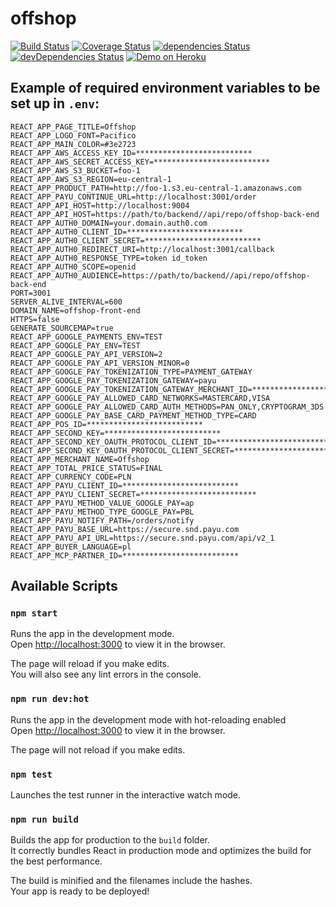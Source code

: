 # offshop

[![Build Status](https://travis-ci.org/PHPiotr/offshop.svg?branch=master)](https://travis-ci.org/PHPiotr/offshop)
[![Coverage Status](https://coveralls.io/repos/github/PHPiotr/offshop/badge.svg?branch=master)](https://coveralls.io/github/PHPiotr/offshop?branch=master)
[![dependencies Status](https://david-dm.org/phpiotr/offshop/status.svg)](https://david-dm.org/phpiotr/offshop)
[![devDependencies Status](https://david-dm.org/phpiotr/offshop/dev-status.svg)](https://david-dm.org/phpiotr/offshop?type=dev)
[![Demo on Heroku](https://img.shields.io/badge/demo-heroku-brightgreen.svg?style=flat-rounded)](https://offshop-front-end.herokuapp.com)

## Example of required environment variables to be set up in `.env`:

```$javascript
REACT_APP_PAGE_TITLE=Offshop
REACT_APP_LOGO_FONT=Pacifico
REACT_APP_MAIN_COLOR=#3e2723
REACT_APP_AWS_ACCESS_KEY_ID=**************************
REACT_APP_AWS_SECRET_ACCESS_KEY=**************************
REACT_APP_AWS_S3_BUCKET=foo-1
REACT_APP_AWS_S3_REGION=eu-central-1
REACT_APP_PRODUCT_PATH=http://foo-1.s3.eu-central-1.amazonaws.com
REACT_APP_PAYU_CONTINUE_URL=http://localhost:3001/order
REACT_APP_API_HOST=http://localhost:9004
REACT_APP_API_HOST=https://path/to/backend//api/repo/offshop-back-end
REACT_APP_AUTH0_DOMAIN=your.domain.auth0.com
REACT_APP_AUTH0_CLIENT_ID=**************************
REACT_APP_AUTH0_CLIENT_SECRET=**************************
REACT_APP_AUTH0_REDIRECT_URI=http://localhost:3001/callback
REACT_APP_AUTH0_RESPONSE_TYPE=token id_token
REACT_APP_AUTH0_SCOPE=openid
REACT_APP_AUTH0_AUDIENCE=https://path/to/backend//api/repo/offshop-back-end
PORT=3001
SERVER_ALIVE_INTERVAL=600
DOMAIN_NAME=offshop-front-end
HTTPS=false
GENERATE_SOURCEMAP=true
REACT_APP_GOOGLE_PAYMENTS_ENV=TEST
REACT_APP_GOOGLE_PAY_ENV=TEST
REACT_APP_GOOGLE_PAY_API_VERSION=2
REACT_APP_GOOGLE_PAY_API_VERSION_MINOR=0
REACT_APP_GOOGLE_PAY_TOKENIZATION_TYPE=PAYMENT_GATEWAY
REACT_APP_GOOGLE_PAY_TOKENIZATION_GATEWAY=payu
REACT_APP_GOOGLE_PAY_TOKENIZATION_GATEWAY_MERCHANT_ID=**************************
REACT_APP_GOOGLE_PAY_ALLOWED_CARD_NETWORKS=MASTERCARD,VISA
REACT_APP_GOOGLE_PAY_ALLOWED_CARD_AUTH_METHODS=PAN_ONLY,CRYPTOGRAM_3DS
REACT_APP_GOOGLE_PAY_BASE_CARD_PAYMENT_METHOD_TYPE=CARD
REACT_APP_POS_ID=**************************
REACT_APP_SECOND_KEY=**************************
REACT_APP_SECOND_KEY_OAUTH_PROTOCOL_CLIENT_ID=**************************
REACT_APP_SECOND_KEY_OAUTH_PROTOCOL_CLIENT_SECRET=**************************
REACT_APP_MERCHANT_NAME=Offshop
REACT_APP_TOTAL_PRICE_STATUS=FINAL
REACT_APP_CURRENCY_CODE=PLN
REACT_APP_PAYU_CLIENT_ID=**************************
REACT_APP_PAYU_CLIENT_SECRET=**************************
REACT_APP_PAYU_METHOD_VALUE_GOOGLE_PAY=ap
REACT_APP_PAYU_METHOD_TYPE_GOOGLE_PAY=PBL
REACT_APP_PAYU_NOTIFY_PATH=/orders/notify
REACT_APP_PAYU_BASE_URL=https://secure.snd.payu.com
REACT_APP_PAYU_API_URL=https://secure.snd.payu.com/api/v2_1
REACT_APP_BUYER_LANGUAGE=pl
REACT_APP_MCP_PARTNER_ID=**************************
```

## Available Scripts

### `npm start`

Runs the app in the development mode.<br>
Open [http://localhost:3000](http://localhost:3000) to view it in the browser.

The page will reload if you make edits.<br>
You will also see any lint errors in the console.

### `npm run dev:hot`

Runs the app in the development mode with hot-reloading enabled<br>
Open [http://localhost:3000](http://localhost:3000) to view it in the browser.

The page will not reload if you make edits.

### `npm test`

Launches the test runner in the interactive watch mode.<br>

### `npm run build`

Builds the app for production to the `build` folder.<br>
It correctly bundles React in production mode and optimizes the build for the best performance.

The build is minified and the filenames include the hashes.<br>
Your app is ready to be deployed!
